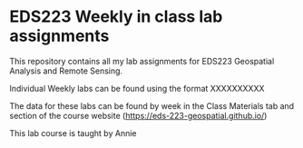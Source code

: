 # EDS223 Weekly in class lab assignments 

This repository contains all my lab assignments for EDS223 Geospatial Analysis and Remote Sensing. 

Individual Weekly labs can be found using the format XXXXXXXXXX

The data for these labs can be found by week in the Class Materials tab and section of the course website (https://eds-223-geospatial.github.io/)

This lab course is taught by Annie



